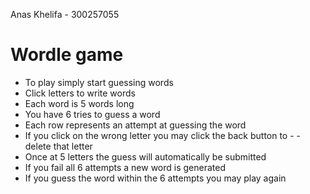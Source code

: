 Anas Khelifa - 300257055

# Wordle game
- To play simply start guessing words
- Click letters to write words
- Each word is 5 words long
- You have 6 tries to guess a word
- Each row represents an attempt at guessing the word
- If you click on the wrong letter you may click the back button to - - delete that letter
- Once at 5 letters the guess will automatically be submitted
- If you fail all 6 attempts a new word is generated
- If you guess the word within the 6 attempts you may play again
